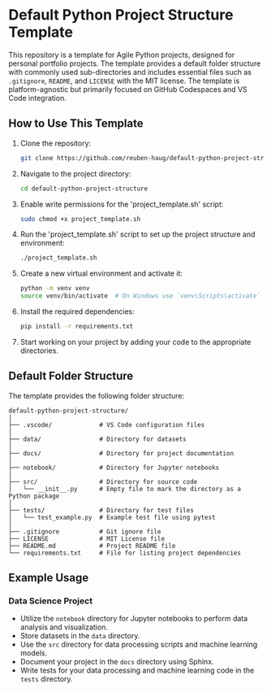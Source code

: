 # Default Python Project Structure Template

This repository is a template for Agile Python projects, designed for personal portfolio projects. The template provides a default folder structure with commonly used sub-directories and includes essential files such as `.gitignore`, `README`, and `LICENSE` with the MIT license. The template is platform-agnostic but primarily focused on GitHub Codespaces and VS Code integration.

## How to Use This Template

1. Clone the repository:
    ```sh
    git clone https://github.com/reuben-haug/default-python-project-structure.git
    ```

2. Navigate to the project directory:
    ```sh
    cd default-python-project-structure
    ```

3. Enable write permissions for the 'project_template.sh' script:
    ```sh
    sudo chmod +x project_template.sh
    ```

4. Run the 'project_template.sh' script to set up the project structure and environment:
    ```sh
    ./project_template.sh
    ```

5. Create a new virtual environment and activate it:
    ```sh
    python -m venv venv
    source venv/bin/activate  # On Windows use `venv\Scripts\activate`
    ```

6. Install the required dependencies:
    ```sh
    pip install -r requirements.txt
    ```

7. Start working on your project by adding your code to the appropriate directories.

## Default Folder Structure

The template provides the following folder structure:

```
default-python-project-structure/
│
├── .vscode/             # VS Code configuration files
│
├── data/                # Directory for datasets
│
├── docs/                # Directory for project documentation
│
├── notebook/            # Directory for Jupyter notebooks
│
├── src/                 # Directory for source code
│   └── __init__.py      # Empty file to mark the directory as a Python package
│
├── tests/               # Directory for test files
│   └── test_example.py  # Example test file using pytest
│
├── .gitignore           # Git ignore file
├── LICENSE              # MIT License file
├── README.md            # Project README file
└── requirements.txt     # File for listing project dependencies
```

## Example Usage

### Data Science Project

- Utilize the `notebook` directory for Jupyter notebooks to perform data analysis and visualization.
- Store datasets in the `data` directory.
- Use the `src` directory for data processing scripts and machine learning models.
- Document your project in the `docs` directory using Sphinx.
- Write tests for your data processing and machine learning code in the `tests` directory.
